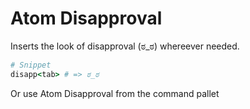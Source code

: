 # Atom Disapproval

Inserts the look of disapproval (ಠ_ಠ) whereever needed.

```coffeescript
# Snippet
disapp<tab> # => ಠ_ಠ
```

Or use Atom Disapproval from the command pallet
